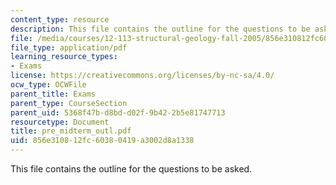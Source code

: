 ```yaml
---
content_type: resource
description: This file contains the outline for the questions to be asked.
file: /media/courses/12-113-structural-geology-fall-2005/856e310812fc60380419a3002d8a1338_pre_midterm_outl.pdf
file_type: application/pdf
learning_resource_types:
- Exams
license: https://creativecommons.org/licenses/by-nc-sa/4.0/
ocw_type: OCWFile
parent_title: Exams
parent_type: CourseSection
parent_uid: 5368f47b-d8bd-d02f-9b42-2b5e81747713
resourcetype: Document
title: pre_midterm_outl.pdf
uid: 856e3108-12fc-6038-0419-a3002d8a1338
---
```

This file contains the outline for the questions to be asked.